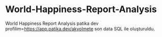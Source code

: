 # World-Happiness-Report-Analysis
World Happiness Report Analysis
patika dev profilim=https://app.patika.dev/akyolmete
son data SQL ile oluşturuldu.
